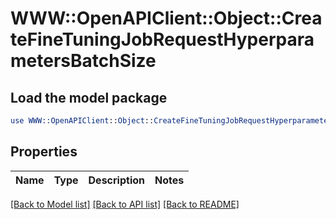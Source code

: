 # WWW::OpenAPIClient::Object::CreateFineTuningJobRequestHyperparametersBatchSize

## Load the model package
```perl
use WWW::OpenAPIClient::Object::CreateFineTuningJobRequestHyperparametersBatchSize;
```

## Properties
Name | Type | Description | Notes
------------ | ------------- | ------------- | -------------

[[Back to Model list]](../README.md#documentation-for-models) [[Back to API list]](../README.md#documentation-for-api-endpoints) [[Back to README]](../README.md)


